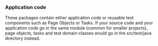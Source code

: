 ### Application code
 
These packages contain either application code or reusable test components such as Page Objects or Tasks. 
If your source code and your application code go in the same module (common for smaller projects), page objects,
tasks and test domain classes would go in the src/test/java directory instead.
